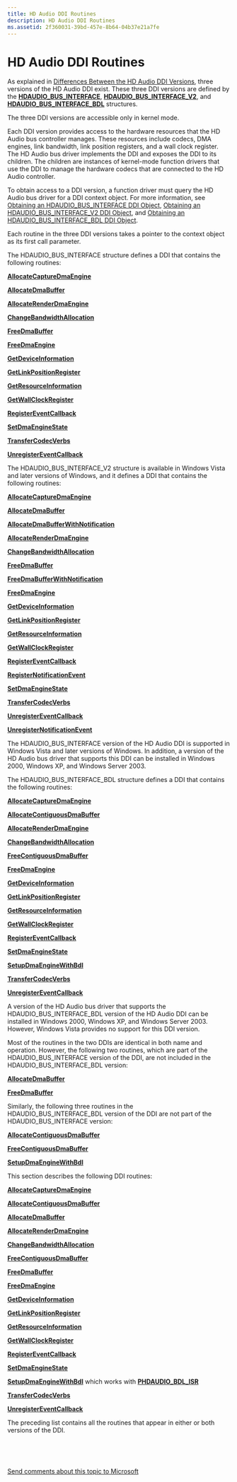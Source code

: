 ```yaml
---
title: HD Audio DDI Routines
description: HD Audio DDI Routines
ms.assetid: 2f360031-39bd-457e-8b64-04b37e21a7fe
---
```


# HD Audio DDI Routines


As explained in [Differences Between the HD Audio DDI Versions](https://msdn.microsoft.com/library/windows/hardware/ff536258), three versions of the HD Audio DDI exist. These three DDI versions are defined by the [**HDAUDIO\_BUS\_INTERFACE**](https://msdn.microsoft.com/library/windows/hardware/ff536413), [**HDAUDIO\_BUS\_INTERFACE\_V2**](https://msdn.microsoft.com/library/windows/hardware/ff536418), and [**HDAUDIO\_BUS\_INTERFACE\_BDL**](https://msdn.microsoft.com/library/windows/hardware/ff536416) structures.

The three DDI versions are accessible only in kernel mode.

Each DDI version provides access to the hardware resources that the HD Audio bus controller manages. These resources include codecs, DMA engines, link bandwidth, link position registers, and a wall clock register. The HD Audio bus driver implements the DDI and exposes the DDI to its children. The children are instances of kernel-mode function drivers that use the DDI to manage the hardware codecs that are connected to the HD Audio controller.

To obtain access to a DDI version, a function driver must query the HD Audio bus driver for a DDI context object. For more information, see [Obtaining an HDAUDIO\_BUS\_INTERFACE DDI Object](https://msdn.microsoft.com/library/windows/hardware/ff537589), [Obtaining an HDAUDIO\_BUS\_INTERFACE\_V2 DDI Object](https://msdn.microsoft.com/library/windows/hardware/ff537592), and [Obtaining an HDAUDIO\_BUS\_INTERFACE\_BDL DDI Object](https://msdn.microsoft.com/library/windows/hardware/ff537586).

Each routine in the three DDI versions takes a pointer to the context object as its first call parameter.

The HDAUDIO\_BUS\_INTERFACE structure defines a DDI that contains the following routines:

[**AllocateCaptureDmaEngine**](https://msdn.microsoft.com/library/windows/hardware/ff536177)

[**AllocateDmaBuffer**](https://msdn.microsoft.com/library/windows/hardware/ff536179)

[**AllocateRenderDmaEngine**](https://msdn.microsoft.com/library/windows/hardware/ff536181)

[**ChangeBandwidthAllocation**](https://msdn.microsoft.com/library/windows/hardware/ff536229)

[**FreeDmaBuffer**](https://msdn.microsoft.com/library/windows/hardware/ff536391)

[**FreeDmaEngine**](https://msdn.microsoft.com/library/windows/hardware/ff536393)

[**GetDeviceInformation**](https://msdn.microsoft.com/library/windows/hardware/ff536397)

[**GetLinkPositionRegister**](https://msdn.microsoft.com/library/windows/hardware/ff536398)

[**GetResourceInformation**](https://msdn.microsoft.com/library/windows/hardware/ff536399)

[**GetWallClockRegister**](https://msdn.microsoft.com/library/windows/hardware/ff536401)

[**RegisterEventCallback**](https://msdn.microsoft.com/library/windows/hardware/ff537803)

[**SetDmaEngineState**](https://msdn.microsoft.com/library/windows/hardware/ff537889)

[**TransferCodecVerbs**](https://msdn.microsoft.com/library/windows/hardware/ff538596)

[**UnregisterEventCallback**](https://msdn.microsoft.com/library/windows/hardware/ff538663)

The HDAUDIO\_BUS\_INTERFACE\_V2 structure is available in Windows Vista and later versions of Windows, and it defines a DDI that contains the following routines:

[**AllocateCaptureDmaEngine**](https://msdn.microsoft.com/library/windows/hardware/ff536177)

[**AllocateDmaBuffer**](https://msdn.microsoft.com/library/windows/hardware/ff536179)

[**AllocateDmaBufferWithNotification**](https://msdn.microsoft.com/library/windows/hardware/ff536180)

[**AllocateRenderDmaEngine**](https://msdn.microsoft.com/library/windows/hardware/ff536181)

[**ChangeBandwidthAllocation**](https://msdn.microsoft.com/library/windows/hardware/ff536229)

[**FreeDmaBuffer**](https://msdn.microsoft.com/library/windows/hardware/ff536391)

[**FreeDmaBufferWithNotification**](https://msdn.microsoft.com/library/windows/hardware/ff536392)

[**FreeDmaEngine**](https://msdn.microsoft.com/library/windows/hardware/ff536393)

[**GetDeviceInformation**](https://msdn.microsoft.com/library/windows/hardware/ff536397)

[**GetLinkPositionRegister**](https://msdn.microsoft.com/library/windows/hardware/ff536398)

[**GetResourceInformation**](https://msdn.microsoft.com/library/windows/hardware/ff536399)

[**GetWallClockRegister**](https://msdn.microsoft.com/library/windows/hardware/ff536401)

[**RegisterEventCallback**](https://msdn.microsoft.com/library/windows/hardware/ff537803)

[**RegisterNotificationEvent**](https://msdn.microsoft.com/library/windows/hardware/ff537809)

[**SetDmaEngineState**](https://msdn.microsoft.com/library/windows/hardware/ff537889)

[**TransferCodecVerbs**](https://msdn.microsoft.com/library/windows/hardware/ff538596)

[**UnregisterEventCallback**](https://msdn.microsoft.com/library/windows/hardware/ff538663)

[**UnregisterNotificationEvent**](https://msdn.microsoft.com/library/windows/hardware/ff538669)

The HDAUDIO\_BUS\_INTERFACE version of the HD Audio DDI is supported in Windows Vista and later versions of Windows. In addition, a version of the HD Audio bus driver that supports this DDI can be installed in Windows 2000, Windows XP, and Windows Server 2003.

The HDAUDIO\_BUS\_INTERFACE\_BDL structure defines a DDI that contains the following routines:

[**AllocateCaptureDmaEngine**](https://msdn.microsoft.com/library/windows/hardware/ff536177)

[**AllocateContiguousDmaBuffer**](https://msdn.microsoft.com/library/windows/hardware/ff536178)

[**AllocateRenderDmaEngine**](https://msdn.microsoft.com/library/windows/hardware/ff536181)

[**ChangeBandwidthAllocation**](https://msdn.microsoft.com/library/windows/hardware/ff536229)

[**FreeContiguousDmaBuffer**](https://msdn.microsoft.com/library/windows/hardware/ff536390)

[**FreeDmaEngine**](https://msdn.microsoft.com/library/windows/hardware/ff536393)

[**GetDeviceInformation**](https://msdn.microsoft.com/library/windows/hardware/ff536397)

[**GetLinkPositionRegister**](https://msdn.microsoft.com/library/windows/hardware/ff536398)

[**GetResourceInformation**](https://msdn.microsoft.com/library/windows/hardware/ff536399)

[**GetWallClockRegister**](https://msdn.microsoft.com/library/windows/hardware/ff536401)

[**RegisterEventCallback**](https://msdn.microsoft.com/library/windows/hardware/ff537803)

[**SetDmaEngineState**](https://msdn.microsoft.com/library/windows/hardware/ff537889)

[**SetupDmaEngineWithBdl**](https://msdn.microsoft.com/library/windows/hardware/ff537894)

[**TransferCodecVerbs**](https://msdn.microsoft.com/library/windows/hardware/ff538596)

[**UnregisterEventCallback**](https://msdn.microsoft.com/library/windows/hardware/ff538663)

A version of the HD Audio bus driver that supports the HDAUDIO\_BUS\_INTERFACE\_BDL version of the HD Audio DDI can be installed in Windows 2000, Windows XP, and Windows Server 2003. However, Windows Vista provides no support for this DDI version.

Most of the routines in the two DDIs are identical in both name and operation. However, the following two routines, which are part of the HDAUDIO\_BUS\_INTERFACE version of the DDI, are not included in the HDAUDIO\_BUS\_INTERFACE\_BDL version:

[**AllocateDmaBuffer**](https://msdn.microsoft.com/library/windows/hardware/ff536179)

[**FreeDmaBuffer**](https://msdn.microsoft.com/library/windows/hardware/ff536391)

Similarly, the following three routines in the HDAUDIO\_BUS\_INTERFACE\_BDL version of the DDI are not part of the HDAUDIO\_BUS\_INTERFACE version:

[**AllocateContiguousDmaBuffer**](https://msdn.microsoft.com/library/windows/hardware/ff536178)

[**FreeContiguousDmaBuffer**](https://msdn.microsoft.com/library/windows/hardware/ff536390)

[**SetupDmaEngineWithBdl**](https://msdn.microsoft.com/library/windows/hardware/ff537894)

This section describes the following DDI routines:

[**AllocateCaptureDmaEngine**](https://msdn.microsoft.com/library/windows/hardware/ff536177)

[**AllocateContiguousDmaBuffer**](https://msdn.microsoft.com/library/windows/hardware/ff536178)

[**AllocateDmaBuffer**](https://msdn.microsoft.com/library/windows/hardware/ff536179)

[**AllocateRenderDmaEngine**](https://msdn.microsoft.com/library/windows/hardware/ff536181)

[**ChangeBandwidthAllocation**](https://msdn.microsoft.com/library/windows/hardware/ff536229)

[**FreeContiguousDmaBuffer**](https://msdn.microsoft.com/library/windows/hardware/ff536390)

[**FreeDmaBuffer**](https://msdn.microsoft.com/library/windows/hardware/ff536391)

[**FreeDmaEngine**](https://msdn.microsoft.com/library/windows/hardware/ff536393)

[**GetDeviceInformation**](https://msdn.microsoft.com/library/windows/hardware/ff536397)

[**GetLinkPositionRegister**](https://msdn.microsoft.com/library/windows/hardware/ff536398)

[**GetResourceInformation**](https://msdn.microsoft.com/library/windows/hardware/ff536399)

[**GetWallClockRegister**](https://msdn.microsoft.com/library/windows/hardware/ff536401)

[**RegisterEventCallback**](https://msdn.microsoft.com/library/windows/hardware/ff537803)

[**SetDmaEngineState**](https://msdn.microsoft.com/library/windows/hardware/ff537889)

[**SetupDmaEngineWithBdl**](https://msdn.microsoft.com/library/windows/hardware/ff537894) which works with [**PHDAUDIO\_BDL\_ISR**](https://msdn.microsoft.com/library/windows/hardware/mt750609)

[**TransferCodecVerbs**](https://msdn.microsoft.com/library/windows/hardware/ff538596)

[**UnregisterEventCallback**](https://msdn.microsoft.com/library/windows/hardware/ff538663)

The preceding list contains all the routines that appear in either or both versions of the DDI.

 

 

[Send comments about this topic to Microsoft](mailto:wsddocfb@microsoft.com?subject=Documentation%20feedback%20[audio\audio]:%20HD%20Audio%20DDI%20Routines%20%20RELEASE:%20%2811/22/2017%29&body=%0A%0APRIVACY%20STATEMENT%0A%0AWe%20use%20your%20feedback%20to%20improve%20the%20documentation.%20We%20don't%20use%20your%20email%20address%20for%20any%20other%20purpose,%20and%20we'll%20remove%20your%20email%20address%20from%20our%20system%20after%20the%20issue%20that%20you're%20reporting%20is%20fixed.%20While%20we're%20working%20to%20fix%20this%20issue,%20we%20might%20send%20you%20an%20email%20message%20to%20ask%20for%20more%20info.%20Later,%20we%20might%20also%20send%20you%20an%20email%20message%20to%20let%20you%20know%20that%20we've%20addressed%20your%20feedback.%0A%0AFor%20more%20info%20about%20Microsoft's%20privacy%20policy,%20see%20http://privacy.microsoft.com/default.aspx. "Send comments about this topic to Microsoft")




